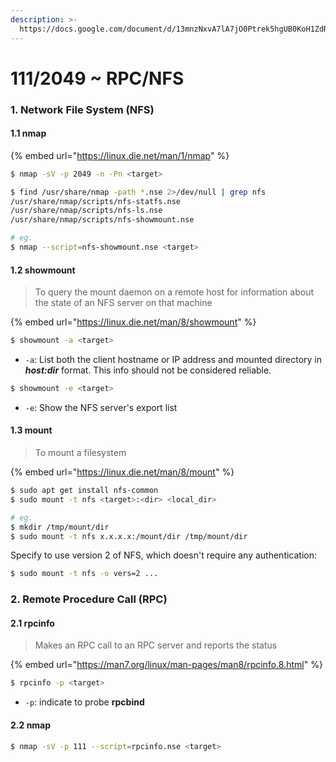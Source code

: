 ```yaml
---
description: >-
  https://docs.google.com/document/d/13mnzNxvA7lA7jO0Ptrek5hgUB0KoH1ZdRgK0-N7M9fo/edit?tab=t.0
---
```


# 111/2049 \~ RPC/NFS

### 1. Network File System (NFS)

#### 1.1 nmap

{% embed url="https://linux.die.net/man/1/nmap" %}

```sh
$ nmap -sV -p 2049 -n -Pn <target>
```

```sh
$ find /usr/share/nmap -path *.nse 2>/dev/null | grep nfs
/usr/share/nmap/scripts/nfs-statfs.nse
/usr/share/nmap/scripts/nfs-ls.nse
/usr/share/nmap/scripts/nfs-showmount.nse

# eg.
$ nmap --script=nfs-showmount.nse <target>
```

#### 1.2 showmount

> To query the mount daemon on a remote host for information about the state of an NFS server on that machine

{% embed url="https://linux.die.net/man/8/showmount" %}

```sh
$ showmount -a <target>
```

* `-a`: List both the client hostname or IP address and mounted directory in _**host:dir**_ format. This info should not be considered reliable.

```sh
$ showmount -e <target>
```

* `-e`: Show the NFS server's export list

#### 1.3 mount

> To mount a filesystem

{% embed url="https://linux.die.net/man/8/mount" %}

```sh
$ sudo apt get install nfs-common
$ sudo mount -t nfs <target>:<dir> <local_dir>

# eg. 
$ mkdir /tmp/mount/dir
$ sudo mount -t nfs x.x.x.x:/mount/dir /tmp/mount/dir
```

Specify to use version 2 of NFS, which doesn't require any authentication:

```sh
$ sudo mount -t nfs -o vers=2 ...
```



### 2. Remote Procedure Call (RPC)

#### 2.1 rpcinfo

> Makes an RPC call to an RPC server and reports the status

{% embed url="https://man7.org/linux/man-pages/man8/rpcinfo.8.html" %}

```sh
$ rpcinfo -p <target>
```

* `-p`: indicate to probe **rpcbind**

#### 2.2 nmap

```sh
$ nmap -sV -p 111 --script=rpcinfo.nse <target>
```

